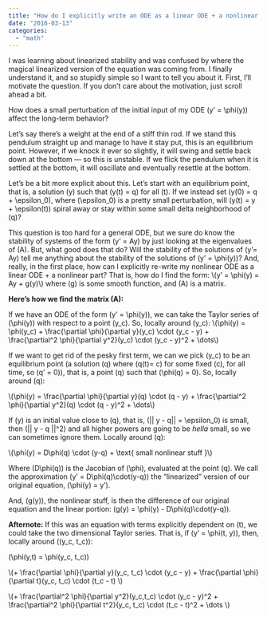 ```yaml
---
title: "How do I explicitly write an ODE as a linear ODE + a nonlinear ODE?"
date: "2016-03-13"
categories: 
  - "math"
---
```


I was learning about linearized stability and was confused by where the magical linearized version of the equation was coming from. I finally understand it, and so stupidly simple so I want to tell you about it. First, I’ll motivate the question. If you don’t care about the motivation, just scroll ahead a bit.

How does a small perturbation of the initial input of my ODE \(y’ = \phi(y)\) affect the long-term behavior?

Let’s say there’s a weight at the end of a stiff thin rod. If we stand this pendulum straight up and manage to have it stay put, this is an equilibrium point. However, if we knock it ever so slightly, it will swing and settle back down at the bottom — so this is unstable. If we flick the pendulum when it is settled at the bottom, it will oscillate and eventually resettle at the bottom.

Let’s be a bit more explicit about this. Let’s start with an equilibrium point, that is, a solution \(y\) such that \(y(t) = q\) for all \(t\). If we instead set \(y(0) = q + \epsilon_0\), where \(\epsilon_0\) is a pretty small perturbation, will \(y(t) = y + \epsilon(t)\) spiral away or stay within some small delta neighborhood of \(q\)?

This question is too hard for a general ODE, but we sure do know the stability of systems of the form \(y’ = Ay\) by just looking at the eigenvalues of \(A\). But, what good does that do? Will the stability of the solutions of \(y’= Ay\) tell me anything about the stability of the solutions of \(y’ = \phi(y)\)? And, really, in the first place, how can I explicitly re-write my nonlinear ODE as a linear ODE + a nonlinear part? That is, how do I find the form: \\(y’ = \phi(y) = Ay + g(y)\\) where \(g\) is some smooth function, and \(A\) is a matrix.

**Here’s how we find the matrix \(A\):**

If we have an ODE of the form \(y’ = \phi(y)\), we can take the Taylor series of \(\phi(y)\) with respect to a point \(y_c\). So, locally around \(y_c\): \\(\phi(y) = \phi(y_c) + \frac{\partial \phi}{\partial y}(y_c) \cdot (y_c - y) + \frac{\partial^2 \phi}{\partial y^2}(y_c) \cdot (y_c - y)^2 + \dots\\)

If we want to get rid of the pesky first term, we can we pick \(y_c\) to be an equilibrium point (a solution \(q\) where \(q(t)= c\) for some fixed \(c\), for all time, so \(q’ = 0\)), that is, a point \(q\) such that \(\phi(q) = 0\). So, locally around \(q\):

\\(\phi(y) = \frac{\partial \phi}{\partial y}(q) \cdot (q - y) + \frac{\partial^2 \phi}{\partial y^2}(q) \cdot (q - y)^2 + \dots\\)

If \(y\) is an initial value close to \(q\), that is, \(|| y - q|| = \epsilon_0\) is small, then \(|| y - q ||^2\) and all higher powers are going to be _hella_ small, so we can sometimes ignore them. Locally around \(q\):

\\(\phi(y) = D\phi(q) \cdot (y-q) + \text{ small nonlinear stuff }\\)

Where \(D\phi(q)\) is the Jacobian of \(\phi\), evaluated at the point \(q\). We call the approximation \(y’ = D\phi(q)\cdot(y-q)\) the “linearized” version of our original equation, \(\phi(y) = y’\).

And, \(g(y)\), the nonlinear stuff, is then the difference of our original equation and the linear portion: \(g(y) = \phi(y) - D\phi(q)\cdot(y-q)\).

**Afternote:** If this was an equation with terms explicitly dependent on \(t\), we could take the two dimensional Taylor series. That is, if \(y’ = \phi(t, y)\), then, locally around \((y_c, t_c)\):

\(\phi(y,t) = \phi(y_c, t_c)\)

\\(+ \frac{\partial \phi}{\partial y}(y_c, t_c) \cdot (y_c - y) + \frac{\partial \phi}{\partial t}(y_c, t_c) \cdot (t_c - t) \\)

\\(+ \frac{\partial^2 \phi}{\partial y^2}(y_c,t_c) \cdot (y_c - y)^2 + \frac{\partial^2 \phi}{\partial t^2}(y_c, t_c) \cdot (t_c - t)^2 + \dots \\)

